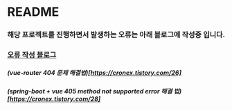 # README

### 해당 프로젝트를 진행하면서 발생하는 오류는 아래 블로그에 작성중 입니다.

### [오류 작성 블로그](https://cronex.tistory.com/)

##### (vue-router 404 문제 해결법)[https://cronex.tistory.com/26]
##### (spring-boot + vue 405 method not supported error 해결 법)[https://cronex.tistory.com/28]
